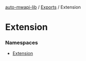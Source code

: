 [auto-mwapi-lib](../README.md) / [Exports](../modules.md) / Extension

# Extension <Badge type="tip" text="Module" />

### Namespaces

- [Extension](Extension.Extension.md)
